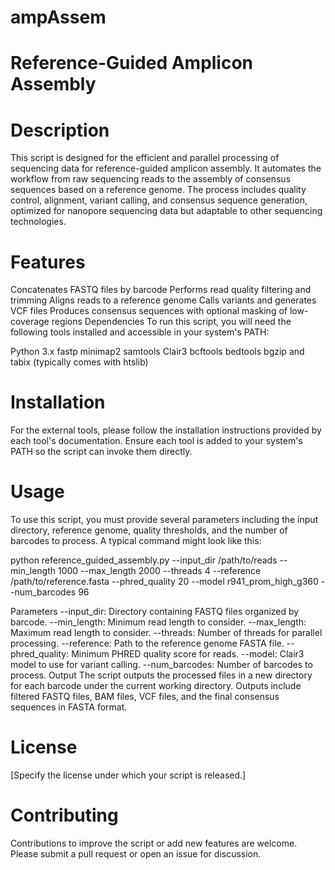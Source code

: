 # ampAssem
#                                                             Reference-Guided Amplicon Assembly
# Description
This script is designed for the efficient and parallel processing of sequencing data for reference-guided amplicon assembly. It automates the workflow from raw sequencing reads to the assembly of consensus sequences based on a reference genome. The process includes quality control, alignment, variant calling, and consensus sequence generation, optimized for nanopore sequencing data but adaptable to other sequencing technologies.

# Features
Concatenates FASTQ files by barcode
Performs read quality filtering and trimming
Aligns reads to a reference genome
Calls variants and generates VCF files
Produces consensus sequences with optional masking of low-coverage regions
Dependencies
To run this script, you will need the following tools installed and accessible in your system's PATH:

Python 3.x
fastp
minimap2
samtools
Clair3
bcftools
bedtools
bgzip and tabix (typically comes with htslib)

# Installation
For the external tools, please follow the installation instructions provided by each tool's documentation. Ensure each tool is added to your system's PATH so the script can invoke them directly.

# Usage
To use this script, you must provide several parameters including the input directory, reference genome, quality thresholds, and the number of barcodes to process. A typical command might look like this:

python reference_guided_assembly.py --input_dir /path/to/reads --min_length 1000 --max_length 2000 --threads 4 --reference /path/to/reference.fasta --phred_quality 20 --model r941_prom_high_g360 --num_barcodes 96

Parameters
--input_dir: Directory containing FASTQ files organized by barcode.
--min_length: Minimum read length to consider.
--max_length: Maximum read length to consider.
--threads: Number of threads for parallel processing.
--reference: Path to the reference genome FASTA file.
--phred_quality: Minimum PHRED quality score for reads.
--model: Clair3 model to use for variant calling.
--num_barcodes: Number of barcodes to process.
Output
The script outputs the processed files in a new directory for each barcode under the current working directory. Outputs include filtered FASTQ files, BAM files, VCF files, and the final consensus sequences in FASTA format.

# License
[Specify the license under which your script is released.]

# Contributing
Contributions to improve the script or add new features are welcome. Please submit a pull request or open an issue for discussion.




